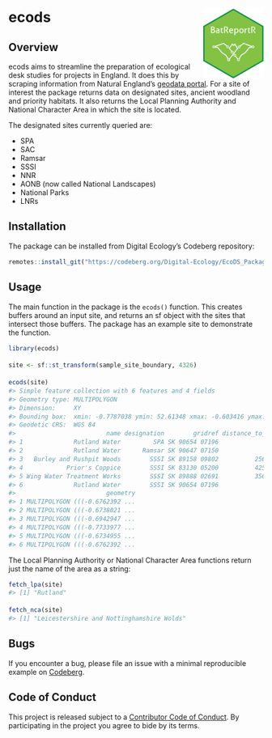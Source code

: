 
<!-- README.md is generated from README.Rmd. Please edit that file -->

# ecods <a href="https://digital-ecology.co.uk/batreportr.html"><img src="man/figures/BatReportR_hex.png" align="right" height="138" /></a>

<!-- badges: start -->
<!-- badges: end -->

## Overview

ecods aims to streamline the preparation of ecological desk studies for
projects in England. It does this by scraping information from Natural
England’s [geodata
portal](https://naturalengland-defra.opendata.arcgis.com/). For a site
of interest the package returns data on designated sites, ancient
woodland and priority habitats. It also returns the Local Planning
Authority and National Character Area in which the site is located.

The designated sites currently queried are:

- SPA
- SAC
- Ramsar
- SSSI
- NNR
- AONB (now called National Landscapes)
- National Parks
- LNRs

## Installation

The package can be installed from Digital Ecology’s Codeberg repository:

``` r
remotes::install_git("https://codeberg.org/Digital-Ecology/EcoDS_Package.git")
```

## Usage

The main function in the package is the `ecods()` function. This creates
buffers around an input site, and returns an sf object with the sites
that intersect those buffers. The package has an example site to
demonstrate the function.

``` r
library(ecods)

site <- sf::st_transform(sample_site_boundary, 4326)

ecods(site)
#> Simple feature collection with 6 features and 4 fields
#> Geometry type: MULTIPOLYGON
#> Dimension:     XY
#> Bounding box:  xmin: -0.7787038 ymin: 52.61348 xmax: -0.603416 ymax: 52.68473
#> Geodetic CRS:  WGS 84
#>                         name designation        gridref distance_to_site
#> 1              Rutland Water         SPA SK 90654 07196             0.00
#> 2              Rutland Water      Ramsar SK 90647 07150             0.00
#> 3   Burley and Rushpit Woods        SSSI SK 89158 09802          2568.81
#> 4            Prior's Coppice        SSSI SK 83130 05200          4255.14
#> 5 Wing Water Treatment Works        SSSI SK 89888 02691          3562.72
#> 6              Rutland Water        SSSI SK 90654 07196             0.00
#>                         geometry
#> 1 MULTIPOLYGON (((-0.6762392 ...
#> 2 MULTIPOLYGON (((-0.6738021 ...
#> 3 MULTIPOLYGON (((-0.6942947 ...
#> 4 MULTIPOLYGON (((-0.7733977 ...
#> 5 MULTIPOLYGON (((-0.6734955 ...
#> 6 MULTIPOLYGON (((-0.6762392 ...
```

The Local Planning Authority or National Character Area functions return
just the name of the area as a string:

``` r
fetch_lpa(site)
#> [1] "Rutland"

fetch_nca(site)
#> [1] "Leicestershire and Nottinghamshire Wolds"
```

## Bugs

If you encounter a bug, please file an issue with a minimal reproducible
example on
[Codeberg](https://codeberg.org/Digital-Ecology/EcoDS_Package/issues).

## Code of Conduct

This project is released subject to a [Contributor Code of
Conduct](https://www.contributor-covenant.org/version/2/1/code_of_conduct/).
By participating in the project you agree to bide by its terms.
